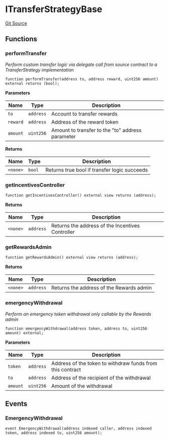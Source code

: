 # ITransferStrategyBase
[Git Source](https://github.com/Level-Money/contracts/blob/0fa663cd541ef95fb08cd2849fd8cc2be3967548/src/v1/interfaces/aave/ITransferStrategyBase.sol)


## Functions
### performTransfer

*Perform custom transfer logic via delegate call from source contract to a TransferStrategy implementation*


```solidity
function performTransfer(address to, address reward, uint256 amount) external returns (bool);
```
**Parameters**

|Name|Type|Description|
|----|----|-----------|
|`to`|`address`|Account to transfer rewards|
|`reward`|`address`|Address of the reward token|
|`amount`|`uint256`|Amount to transfer to the "to" address parameter|

**Returns**

|Name|Type|Description|
|----|----|-----------|
|`<none>`|`bool`|Returns true bool if transfer logic succeeds|


### getIncentivesController


```solidity
function getIncentivesController() external view returns (address);
```
**Returns**

|Name|Type|Description|
|----|----|-----------|
|`<none>`|`address`|Returns the address of the Incentives Controller|


### getRewardsAdmin


```solidity
function getRewardsAdmin() external view returns (address);
```
**Returns**

|Name|Type|Description|
|----|----|-----------|
|`<none>`|`address`|Returns the address of the Rewards admin|


### emergencyWithdrawal

*Perform an emergency token withdrawal only callable by the Rewards admin*


```solidity
function emergencyWithdrawal(address token, address to, uint256 amount) external;
```
**Parameters**

|Name|Type|Description|
|----|----|-----------|
|`token`|`address`|Address of the token to withdraw funds from this contract|
|`to`|`address`|Address of the recipient of the withdrawal|
|`amount`|`uint256`|Amount of the withdrawal|


## Events
### EmergencyWithdrawal

```solidity
event EmergencyWithdrawal(address indexed caller, address indexed token, address indexed to, uint256 amount);
```

